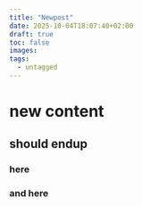 ```yaml
---
title: "Newpost"
date: 2025-10-04T18:07:40+02:00
draft: true
toc: false
images:
tags:
  - untagged
---
```


# new content
## should endup
### here

### and here
